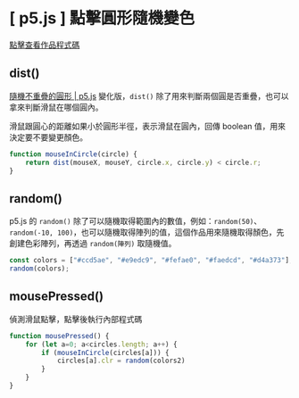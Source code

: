 # \[ p5.js ] 點擊圓形隨機變色
<a href="https://openprocessing.org/sketch/2235771" target="_blank">點擊查看作品程式碼</a>

## dist()
[隨機不重疊的圓形 | p5.js](./no_overlay_circle.md) 變化版，`dist()` 除了用來判斷兩個圓是否重疊，也可以拿來判斷滑鼠在哪個圓內。

滑鼠跟圓心的距離如果小於圓形半徑，表示滑鼠在圓內，回傳 boolean 值，用來決定要不要變更顏色。
```js
function mouseInCircle(circle) {
	return dist(mouseX, mouseY, circle.x, circle.y) < circle.r;
}
```

## random()
p5.js 的 `random()` 除了可以隨機取得範圍內的數值，例如：`random(50)`、`random(-10, 100)`，也可以隨機取得陣列的值，這個作品用來隨機取得顏色，先創建色彩陣列，再透過 `random(陣列)` 取隨機值。
```js
const colors = ["#ccd5ae", "#e9edc9", "#fefae0", "#faedcd", "#d4a373"];
random(colors);
```

## mousePressed()
偵測滑鼠點擊，點擊後執行內部程式碼
```js
function mousePressed() {
	for (let a=0; a<circles.length; a++) {
		if (mouseInCircle(circles[a])) {
			circles[a].clr = random(colors2)
		} 
	}
}
```